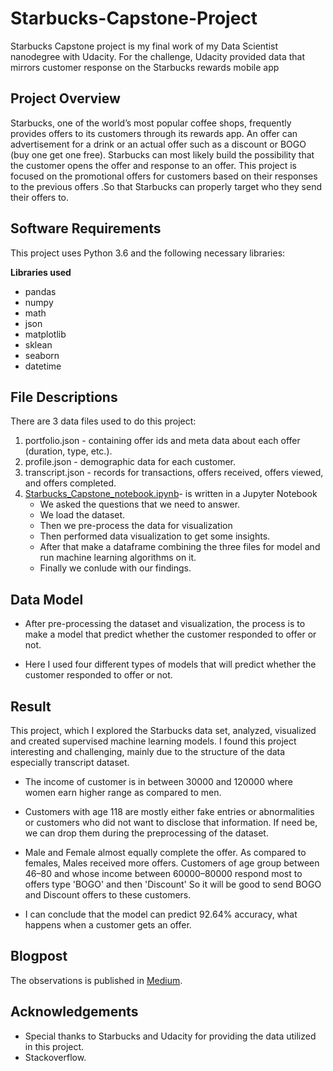 # Starbucks-Capstone-Project
Starbucks Capstone project is my final work of my Data Scientist nanodegree with Udacity. For the challenge, Udacity provided data that mirrors customer response on the Starbucks rewards mobile app

## Project Overview
Starbucks, one of the world’s most popular coffee shops, frequently provides offers to its customers through its rewards app. An offer can advertisement for a drink or an actual offer such as a discount or BOGO (buy one get one free).  Starbucks can most likely build the possibility that the customer opens the offer and response to an offer. This project is focused on the promotional offers for customers based on their responses to the previous offers .So that Starbucks can properly target who they send their offers to.

## Software Requirements
This project uses Python 3.6 and the following necessary libraries:

**Libraries used**
-	pandas
-	numpy
-	math
-	json
-	matplotlib
-	sklean
-	seaborn
- datetime

## File Descriptions
 There are 3 data files used to do this project:
1.	portfolio.json - containing offer ids and meta data about each offer (duration, type, etc.).
2.	profile.json - demographic data for each customer.
3.	transcript.json - records for transactions, offers received, offers viewed, and offers completed.
4. [Starbucks_Capstone_notebook.ipynb](https://github.com/AnnieThomas02/Starbucks-Capstone-Project/blob/main/Starbucks_Capstone_notebook.ipynb)-  is written in a Jupyter Notebook
    - We asked the questions that we need to answer.
    - We load the dataset.
    - Then we pre-process the data for visualization
    - Then performed data visualization to get some insights.
    - After that make a dataframe combining the three files for model and run machine learning algorithms on it.
    - Finally we conlude with our findings.

## Data Model
- After pre-processing the dataset and visualization, the process is to make a model that predict whether the customer responded to offer or not.

- Here I used four different types of models that will predict whether the customer responded to offer or not.

## Result
This project, which I explored the Starbucks data set, analyzed, visualized and created supervised machine learning models. I found this project interesting and challenging, mainly due to the structure of the data especially transcript dataset.

- The income of customer is in between 30000 and 120000 where women earn higher range as compared to men.

- Customers with age 118 are mostly either fake entries or abnormalities or customers who did not want to disclose that information. If need be, we can drop them during the preprocessing of the dataset.

- Male and Female almost equally complete the offer. As compared to females, Males received more offers. Customers of age group between 46–80 and whose income between 60000–80000 respond most to offers type 'BOGO' and then 'Discount' So it will be good to send BOGO and Discount offers to these customers.

- I can conclude that the model can predict 92.64% accuracy, what happens when a customer gets an offer.

## Blogpost
The observations is published in [Medium](https://anniemathewlog.medium.com/forecasting-of-starbucks-promotional-deals-f10798e5da75).


## Acknowledgements

- Special thanks to Starbucks and Udacity for providing the data utilized in this project.
- Stackoverflow.

